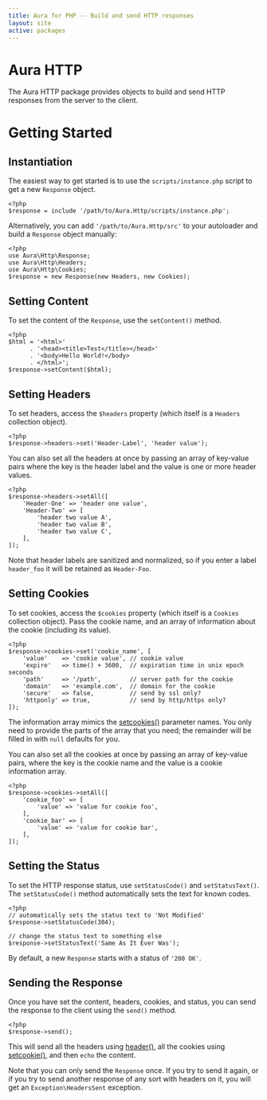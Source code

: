 ```yaml
---
title: Aura for PHP -- Build and send HTTP responses
layout: site
active: packages
---
```


Aura HTTP
=========

The Aura HTTP package provides objects to build and send HTTP responses from the server to the client.


Getting Started
===============

Instantiation
-------------

The easiest way to get started is to use the `scripts/instance.php` script to get a new `Response` object.

    <?php
    $response = include '/path/to/Aura.Http/scripts/instance.php';

Alternatively, you can add `'/path/to/Aura.Http/src'` to your autoloader and build a `Response` object manually:

    <?php
    use Aura\Http\Response;
    use Aura\Http\Headers;
    use Aura\Http\Cookies;
    $response = new Response(new Headers, new Cookies);


Setting Content
---------------

To set the content of the `Response`, use the `setContent()` method.

    <?php
    $html = '<html>'
          . '<head><title>Test</title></head>'
          . '<body>Hello World!</body>
          . </html>';
    $response->setContent($html);


Setting Headers
---------------

To set headers, access the `$headers` property (which itself is a `Headers` collection object).

    <?php
    $response->headers->set('Header-Label', 'header value');

You can also set all the headers at once by passing an array of key-value pairs where the key is the header label and the value is one or more header values.

    <?php
    $response->headers->setAll([
        'Header-One' => 'header one value',
        'Header-Two' => [
            'header two value A',
            'header two value B',
            'header two value C',
        ],
    ]);

Note that header labels are sanitized and normalized, so if you enter a label `header_foo` it will be retained as `Header-Foo`.


Setting Cookies
---------------

To set cookies, access the `$cookies` property (which itself is a `Cookies` collection object).  Pass the cookie name, and an array of information about the cookie (including its value).

    <?php
    $response->cookies->set('cookie_name', [
        'value'    => 'cookie value', // cookie value
        'expire'   => time() + 3600,  // expiration time in unix epoch seconds
        'path'     => '/path',        // server path for the cookie
        'domain'   => 'example.com',  // domain for the cookie
        'secure'   => false,          // send by ssl only?
        'httponly' => true,           // send by http/https only?
    ]);

The information array mimics the [setcookies()](http://php.net/setcookies) parameter names.  You only need to provide the parts of the array that you need; the remainder will be filled in with `null` defaults for you.

You can also set all the cookies at once by passing an array of key-value pairs, where the key is the cookie name and the value is a cookie information array.

    <?php
    $response->cookies->setAll([
        'cookie_foo' => [
            'value' => 'value for cookie foo',
        ],
        'cookie_bar' => [
            'value' => 'value for cookie bar',
        ],
    ]);

Setting the Status
------------------

To set the HTTP response status, use `setStatusCode()` and `setStatusText()`. The `setStatusCode()` method automatically sets the text for known codes.

    <?php
    // automatically sets the status text to 'Not Modified'
    $response->setStatusCode(304);
    
    // change the status text to something else
    $response->setStatusText('Same As It Ever Was');

By default, a new `Response` starts with a status of `'200 OK'`.


Sending the Response
--------------------

Once you have set the content, headers, cookies, and status, you can send the response to the client using the `send()` method.

    <?php
    $response->send();

This will send all the headers using [header()](http://php.net/header), all the cookies using [setcookie()](http://php.net/setcookie), and then `echo` the content.

Note that you can only send the `Response` once. If you try to send it again, or if you try to send another response of any sort with headers on it, you will get an `Exception\HeadersSent` exception.
